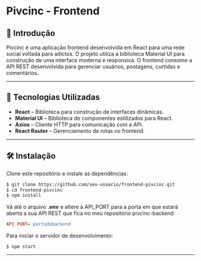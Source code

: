 # Pivcinc - Frontend

## 📖 Introdução
Pivcinc é uma aplicação frontend desenvolvida em React para uma rede social voltada para adictos. O projeto utiliza a biblioteca Material UI para construção de uma interface moderna e responsiva. O frontend consome a API REST desenvolvida para gerenciar usuários, postagens, curtidas e comentários.

---

## 🚀 Tecnologias Utilizadas

- **React** – Biblioteca para construção de interfaces dinâmicas.
- **Material UI** – Biblioteca de componentes estilizados para React.
- **Axios** – Cliente HTTP para comunicação com a API.
- **React Router** – Gerenciamento de rotas no frontend.

---

## 🛠️ Instalação

Clone este repositório e instale as dependências:

```sh
$ git clone https://github.com/seu-usuario/frontend-pivcinc.git
$ cd frontend-pivcinc
$ npm install
```

Vá até o arquivo **.env** e altere a API_PORT para a porta em que estará aberta a sua API REST que fica no meu repositório pivcinc-backend

```ini
API_PORT= portadobackend
```

Para iniciar o servidor de desenvolvimento:

```xyz
$ npm start
```

---
